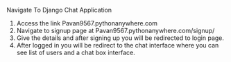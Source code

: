Navigate To Django Chat Application

1. Access the link Pavan9567.pythonanywhere.com
2. Navigate to signup page at Pavan9567.pythonanywhere.com/signup/
3. Give the details and after signing up you will be redirected to login page.
4. After logged in you will be redirect to the chat interface where you can see list of users and a chat box interface.

